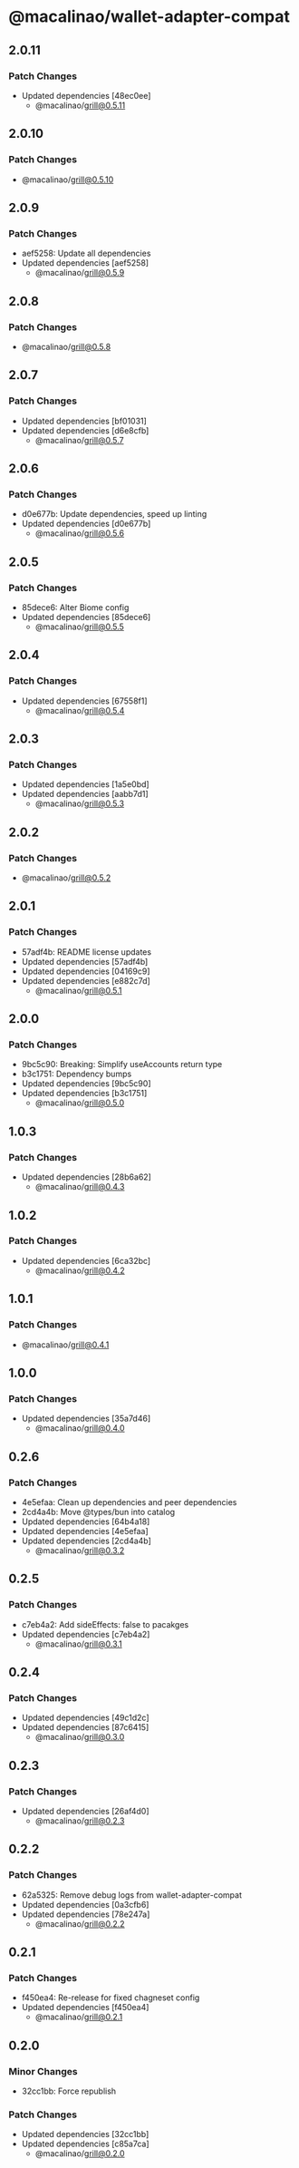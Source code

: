 # @macalinao/wallet-adapter-compat

## 2.0.11

### Patch Changes

- Updated dependencies [48ec0ee]
  - @macalinao/grill@0.5.11

## 2.0.10

### Patch Changes

- @macalinao/grill@0.5.10

## 2.0.9

### Patch Changes

- aef5258: Update all dependencies
- Updated dependencies [aef5258]
  - @macalinao/grill@0.5.9

## 2.0.8

### Patch Changes

- @macalinao/grill@0.5.8

## 2.0.7

### Patch Changes

- Updated dependencies [bf01031]
- Updated dependencies [d6e8cfb]
  - @macalinao/grill@0.5.7

## 2.0.6

### Patch Changes

- d0e677b: Update dependencies, speed up linting
- Updated dependencies [d0e677b]
  - @macalinao/grill@0.5.6

## 2.0.5

### Patch Changes

- 85dece6: Alter Biome config
- Updated dependencies [85dece6]
  - @macalinao/grill@0.5.5

## 2.0.4

### Patch Changes

- Updated dependencies [67558f1]
  - @macalinao/grill@0.5.4

## 2.0.3

### Patch Changes

- Updated dependencies [1a5e0bd]
- Updated dependencies [aabb7d1]
  - @macalinao/grill@0.5.3

## 2.0.2

### Patch Changes

- @macalinao/grill@0.5.2

## 2.0.1

### Patch Changes

- 57adf4b: README license updates
- Updated dependencies [57adf4b]
- Updated dependencies [04169c9]
- Updated dependencies [e882c7d]
  - @macalinao/grill@0.5.1

## 2.0.0

### Patch Changes

- 9bc5c90: Breaking: Simplify useAccounts return type
- b3c1751: Dependency bumps
- Updated dependencies [9bc5c90]
- Updated dependencies [b3c1751]
  - @macalinao/grill@0.5.0

## 1.0.3

### Patch Changes

- Updated dependencies [28b6a62]
  - @macalinao/grill@0.4.3

## 1.0.2

### Patch Changes

- Updated dependencies [6ca32bc]
  - @macalinao/grill@0.4.2

## 1.0.1

### Patch Changes

- @macalinao/grill@0.4.1

## 1.0.0

### Patch Changes

- Updated dependencies [35a7d46]
  - @macalinao/grill@0.4.0

## 0.2.6

### Patch Changes

- 4e5efaa: Clean up dependencies and peer dependencies
- 2cd4a4b: Move @types/bun into catalog
- Updated dependencies [64b4a18]
- Updated dependencies [4e5efaa]
- Updated dependencies [2cd4a4b]
  - @macalinao/grill@0.3.2

## 0.2.5

### Patch Changes

- c7eb4a2: Add sideEffects: false to pacakges
- Updated dependencies [c7eb4a2]
  - @macalinao/grill@0.3.1

## 0.2.4

### Patch Changes

- Updated dependencies [49c1d2c]
- Updated dependencies [87c6415]
  - @macalinao/grill@0.3.0

## 0.2.3

### Patch Changes

- Updated dependencies [26af4d0]
  - @macalinao/grill@0.2.3

## 0.2.2

### Patch Changes

- 62a5325: Remove debug logs from wallet-adapter-compat
- Updated dependencies [0a3cfb6]
- Updated dependencies [78e247a]
  - @macalinao/grill@0.2.2

## 0.2.1

### Patch Changes

- f450ea4: Re-release for fixed chagneset config
- Updated dependencies [f450ea4]
  - @macalinao/grill@0.2.1

## 0.2.0

### Minor Changes

- 32cc1bb: Force republish

### Patch Changes

- Updated dependencies [32cc1bb]
- Updated dependencies [c85a7ca]
  - @macalinao/grill@0.2.0
